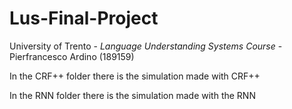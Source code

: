 # Lus-Final-Project

University of Trento - *Language Understanding Systems Course* - Pierfrancesco Ardino (189159)


In the CRF++ folder there is the simulation made with CRF++ 


In the RNN folder there is the simulation made with the RNN
